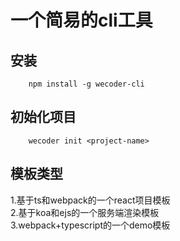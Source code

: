 # 一个简易的cli工具

## 安装
```
	npm install -g wecoder-cli
```

## 初始化项目
```
	wecoder init <project-name>
```

## 模板类型
1.基于ts和webpack的一个react项目模板  
2.基于koa和ejs的一个服务端渲染模板  
3.webpack+typescript的一个demo模板
